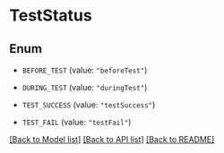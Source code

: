 # TestStatus

## Enum


* `BEFORE_TEST` (value: `"beforeTest"`)

* `DURING_TEST` (value: `"duringTest"`)

* `TEST_SUCCESS` (value: `"testSuccess"`)

* `TEST_FAIL` (value: `"testFail"`)


[[Back to Model list]](../README.md#documentation-for-models) [[Back to API list]](../README.md#documentation-for-api-endpoints) [[Back to README]](../README.md)


